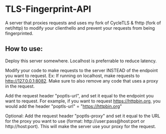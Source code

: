 # TLS-Fingerprint-API

A server that proxies requests and uses my fork of CycleTLS & fhttp (fork of net/http) to modify your clienthello and prevent your requests from being fingerprinted.

## How to use:

Deploy this server somewhere. Localhost is preferrable to reduce latency.

Modify your code to make requests to the server INSTEAD of the endpoint you want to request. Ex: If running on localhost, make requests to http://127.0.0.1:8082. Make sure to also remove any code that uses a proxy in the request.

Add the request header "poptls-url", and set it equal to the endpoint you want to request. For example, if you want to request https://httpbin.org, you would add the header "poptls-url" = "https://httpbin.org"

Optional: Add the request header "poptls-proxy" and set it equal to the URL for the proxy you want to use (format: http://user:pass@host:port or http://host:port). This will make the server use your proxy for the request.
